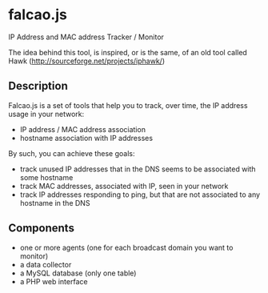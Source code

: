 falcao.js
=========

IP Address and MAC address Tracker / Monitor

The idea behind this tool, is inspired, or is the same, of an old tool called Hawk (http://sourceforge.net/projects/iphawk/)

## Description

Falcao.js is a set of tools that help you to track, over time, the IP address usage in your network:

- IP address / MAC address association
- hostname association with IP addresses

By such, you can achieve these goals:

- track unused IP addresses that in the DNS seems to be associated with some hostname
- track MAC addresses, associated with IP, seen in your network
- track IP addresses responding to ping, but that are not associated to any hostname in the DNS

## Components

- one or more agents (one for each broadcast domain you want to monitor)
- a data collector
- a MySQL database (only one table)
- a PHP web interface

